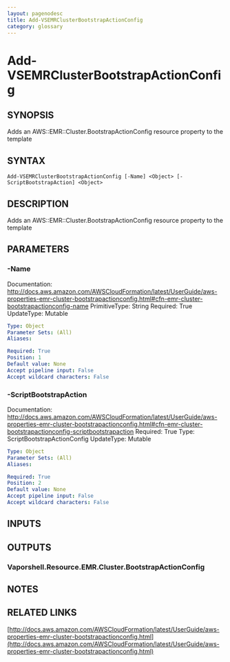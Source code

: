 ```yaml
---
layout: pagenodesc
title: Add-VSEMRClusterBootstrapActionConfig
category: glossary
---
```


# Add-VSEMRClusterBootstrapActionConfig

## SYNOPSIS
Adds an AWS::EMR::Cluster.BootstrapActionConfig resource property to the template

## SYNTAX

```
Add-VSEMRClusterBootstrapActionConfig [-Name] <Object> [-ScriptBootstrapAction] <Object>
```

## DESCRIPTION
Adds an AWS::EMR::Cluster.BootstrapActionConfig resource property to the template

## PARAMETERS

### -Name
Documentation: http://docs.aws.amazon.com/AWSCloudFormation/latest/UserGuide/aws-properties-emr-cluster-bootstrapactionconfig.html#cfn-emr-cluster-bootstrapactionconfig-name
PrimitiveType: String
Required: True
UpdateType: Mutable

```yaml
Type: Object
Parameter Sets: (All)
Aliases: 

Required: True
Position: 1
Default value: None
Accept pipeline input: False
Accept wildcard characters: False
```

### -ScriptBootstrapAction
Documentation: http://docs.aws.amazon.com/AWSCloudFormation/latest/UserGuide/aws-properties-emr-cluster-bootstrapactionconfig.html#cfn-emr-cluster-bootstrapactionconfig-scriptbootstrapaction
Required: True
Type: ScriptBootstrapActionConfig
UpdateType: Mutable

```yaml
Type: Object
Parameter Sets: (All)
Aliases: 

Required: True
Position: 2
Default value: None
Accept pipeline input: False
Accept wildcard characters: False
```

## INPUTS

## OUTPUTS

### Vaporshell.Resource.EMR.Cluster.BootstrapActionConfig

## NOTES

## RELATED LINKS

[http://docs.aws.amazon.com/AWSCloudFormation/latest/UserGuide/aws-properties-emr-cluster-bootstrapactionconfig.html](http://docs.aws.amazon.com/AWSCloudFormation/latest/UserGuide/aws-properties-emr-cluster-bootstrapactionconfig.html)

